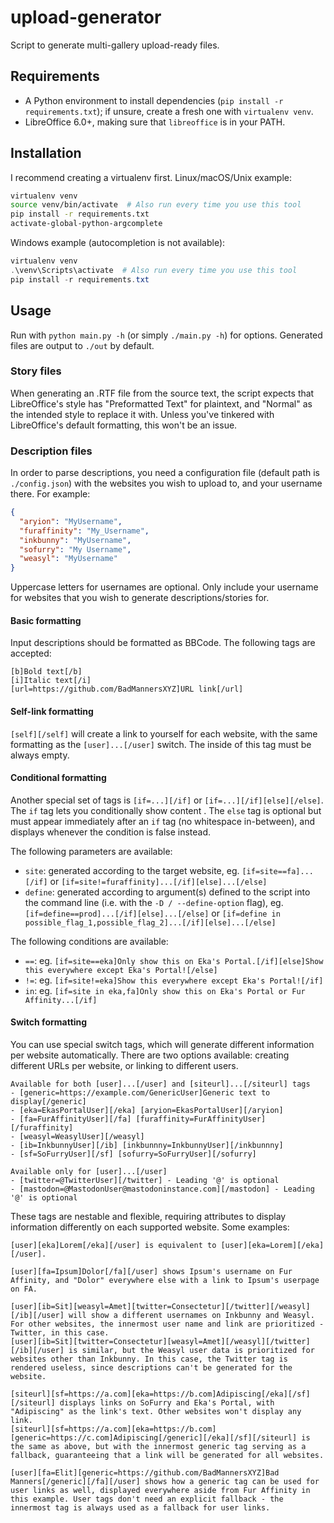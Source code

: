 # upload-generator

Script to generate multi-gallery upload-ready files.

## Requirements

- A Python environment to install dependencies (`pip install -r requirements.txt`); if unsure, create a fresh one with `virtualenv venv`.
- LibreOffice 6.0+, making sure that `libreoffice` is in your PATH.

## Installation

I recommend creating a virtualenv first. Linux/macOS/Unix example:

```sh
virtualenv venv
source venv/bin/activate  # Also run every time you use this tool
pip install -r requirements.txt
activate-global-python-argcomplete
```

Windows example (autocompletion is not available):

```powershell
virtualenv venv
.\venv\Scripts\activate  # Also run every time you use this tool
pip install -r requirements.txt
```

## Usage

Run with `python main.py -h` (or simply `./main.py -h`) for options. Generated files are output to `./out` by default.

### Story files

When generating an .RTF file from the source text, the script expects that LibreOffice's style has "Preformatted Text" for plaintext, and "Normal" as the intended style to replace it with. Unless you've tinkered with LibreOffice's default formatting, this won't be an issue.

### Description files

In order to parse descriptions, you need a configuration file (default path is `./config.json`) with the websites you wish to upload to, and your username there. For example:

```json
{
  "aryion": "MyUsername",
  "furaffinity": "My_Username",
  "inkbunny": "MyUsername",
  "sofurry": "My Username",
  "weasyl": "MyUsername"
}
```

Uppercase letters for usernames are optional. Only include your username for websites that you wish to generate descriptions/stories for.

#### Basic formatting

Input descriptions should be formatted as BBCode. The following tags are accepted:

```bbcode
[b]Bold text[/b]
[i]Italic text[/i]
[url=https://github.com/BadMannersXYZ]URL link[/url]
```

#### Self-link formatting

`[self][/self]` will create a link to yourself for each website, with the same formatting as the `[user]...[/user]` switch. The inside of this tag must be always empty.

#### Conditional formatting

Another special set of tags is `[if=...][/if]` or `[if=...][/if][else][/else]`. The `if` tag lets you conditionally show content . The `else` tag is optional but must appear immediately after an `if` tag (no whitespace in-between), and displays whenever the condition is false instead.

The following parameters are available:

- `site`: generated according to the target website, eg. `[if=site==fa]...[/if]` or `[if=site!=furaffinity]...[/if][else]...[/else]`
- `define`: generated according to argument(s) defined to the script into the command line (i.e. with the `-D / --define-option` flag), eg. `[if=define==prod]...[/if][else]...[/else]` or `[if=define in possible_flag_1,possible_flag_2]...[/if][else]...[/else]`

The following conditions are available:

- `==`: eg. `[if=site==eka]Only show this on Eka's Portal.[/if][else]Show this everywhere except Eka's Portal![/else]`
- `!=`: eg. `[if=site!=eka]Show this everywhere except Eka's Portal![/if]`
- ` in `: eg. `[if=site in eka,fa]Only show this on Eka's Portal or Fur Affinity...[/if]`

#### Switch formatting

You can use special switch tags, which will generate different information per website automatically. There are two options available: creating different URLs per website, or linking to different users.

```bbcode
Available for both [user]...[/user] and [siteurl]...[/siteurl] tags
- [generic=https://example.com/GenericUser]Generic text to display[/generic]
- [eka=EkasPortalUser][/eka] [aryion=EkasPortalUser][/aryion]
- [fa=FurAffinityUser][/fa] [furaffinity=FurAffinityUser][/furaffinity]
- [weasyl=WeasylUser][/weasyl]
- [ib=InkbunnyUser][/ib] [inkbunnny=InkbunnyUser][/inkbunnny]
- [sf=SoFurryUser][/sf] [sofurry=SoFurryUser][/sofurry]

Available only for [user]...[/user]
- [twitter=@TwitterUser][/twitter] - Leading '@' is optional
- [mastodon=@MastodonUser@mastodoninstance.com][/mastodon] - Leading '@' is optional
```

These tags are nestable and flexible, requiring attributes to display information differently on each supported website. Some examples:

```bbcode
[user][eka]Lorem[/eka][/user] is equivalent to [user][eka=Lorem][/eka][/user].

[user][fa=Ipsum]Dolor[/fa][/user] shows Ipsum's username on Fur Affinity, and "Dolor" everywhere else with a link to Ipsum's userpage on FA.

[user][ib=Sit][weasyl=Amet][twitter=Consectetur][/twitter][/weasyl][/ib][/user] will show a different usernames on Inkbunny and Weasyl. For other websites, the innermost user name and link are prioritized - Twitter, in this case.
[user][ib=Sit][twitter=Consectetur][weasyl=Amet][/weasyl][/twitter][/ib][/user] is similar, but the Weasyl user data is prioritized for websites other than Inkbunny. In this case, the Twitter tag is rendered useless, since descriptions can't be generated for the website.

[siteurl][sf=https://a.com][eka=https://b.com]Adipiscing[/eka][/sf][/siteurl] displays links on SoFurry and Eka's Portal, with "Adipiscing" as the link's text. Other websites won't display any link.
[siteurl][sf=https://a.com][eka=https://b.com][generic=https://c.com]Adipiscing[/generic][/eka][/sf][/siteurl] is the same as above, but with the innermost generic tag serving as a fallback, guaranteeing that a link will be generated for all websites.

[user][fa=Elit][generic=https://github.com/BadMannersXYZ]Bad Manners[/generic][/fa][/user] shows how a generic tag can be used for user links as well, displayed everywhere aside from Fur Affinity in this example. User tags don't need an explicit fallback - the innermost tag is always used as a fallback for user links.
```
